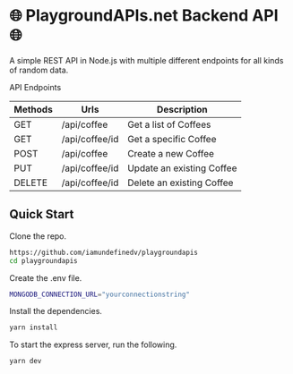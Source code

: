 # 🌐 PlaygroundAPIs.net Backend API 🌐

A simple REST API in Node.js with multiple different endpoints for all kinds of random data.

API Endpoints 

| Methods     | Urls             |Description                |
| ----------- | ---------------- | ------------------------- |
| GET         | /api/coffee    |   Get a list of Coffees          |
| GET         | /api/coffee/id |Get a specific Coffee    |
| POST        | /api/coffee    |Create a new Coffee      |
| PUT         | /api/coffee/id |Update an existing Coffee|
| DELETE      | /api/coffee/id |Delete an existing Coffee|

## Quick Start

Clone the repo.

```bash
https://github.com/iamundefinedv/playgroundapis
cd playgroundapis
```
Create the .env file.

```bash
MONGODB_CONNECTION_URL="yourconnectionstring"
```
Install the dependencies.

```bash
yarn install
```
To start the express server, run the following.

```bash
yarn dev
```